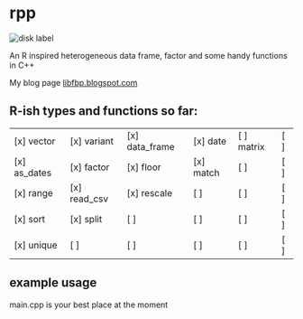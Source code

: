 # rpp
![disk label](https://cldup.com/dRGROyJWj7.jpg)

An R inspired heterogeneous data frame, factor and some handy functions  in C++ 

My blog page [libfbp.blogspot.com](http://libfbp.blogspot.com/2020/09/a-heterogeneous-data-frame-in-c.html)

## R-ish types and functions so far:

| | | | | | |
|----------------	|---------------	|--------------	|---------------	|----------------	|-------------------	|
|[x] vector       |[x] variant      |[x] data_frame |[x] date         |[ ] matrix       |[ ]                  |
|[x] as_dates     |[x] factor       |[x] floor      |[x] match        |[ ]              |[ ]                  |
|[x] range        |[x] read_csv     |[x] rescale    |[ ]              |[ ]              |[ ]                  |
|[x] sort         |[x] split        |[ ]            |[ ]              |[ ]              |[ ]                  |
|[x] unique       |[ ]              |[ ]            |[ ]              |[ ]              |[ ]                  |


## example usage

main.cpp is your best place at the moment
